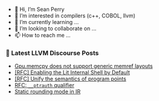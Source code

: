 - 👋 Hi, I’m Sean Perry
- 👀 I’m interested in compilers (c++, COBOL, llvm)
- 🌱 I’m currently learning ...
- 💞️ I’m looking to collaborate on ...
- 📫 How to reach me ...

<!---
s66perry/s66perry is a ✨ special ✨ repository because its `README.md` (this file) appears on your GitHub profile.
You can click the Preview link to take a look at your changes.
--->
### 📕 Latest LLVM Discourse Posts

<!-- DISCOURSE-LLVM:START -->
- [Gpu.memcpy does not support generic memref layouts](https://discourse.llvm.org/t/gpu-memcpy-does-not-support-generic-memref-layouts/80695#post_5)
- [[RFC] Enabling the Lit Internal Shell by Default](https://discourse.llvm.org/t/rfc-enabling-the-lit-internal-shell-by-default/80179?page=2#post_28)
- [[RFC] Unify the semantics of program points](https://discourse.llvm.org/t/rfc-unify-the-semantics-of-program-points/80671#post_7)
- [RFC: `__ptrauth` qualifier](https://discourse.llvm.org/t/rfc-ptrauth-qualifier/80710#post_9)
- [Static rounding mode in IR](https://discourse.llvm.org/t/static-rounding-mode-in-ir/80621#post_19)
<!-- DISCOURSE-LLVM:END -->
